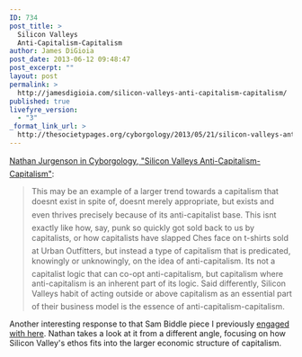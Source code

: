 ```yaml
---
ID: 734
post_title: >
  Silicon Valleys
  Anti-Capitalism-Capitalism
author: James DiGioia
post_date: 2013-06-12 09:48:47
post_excerpt: ""
layout: post
permalink: >
  http://jamesdigioia.com/silicon-valleys-anti-capitalism-capitalism/
published: true
livefyre_version:
  - "3"
_format_link_url: >
  http://thesocietypages.org/cyborgology/2013/05/21/silicon-valleys-anti-capitalism-capitalism/
---
```

[Nathan Jurgenson in Cyborgology, "Silicon Valleys Anti-Capitalism-Capitalism"][1]:

> This may be an example of a larger trend towards a capitalism that doesnt exist in spite of, doesnt merely appropriate, but exists and even thrives precisely because of its anti-capitalist base. This isnt exactly like how, say, punk so quickly got sold back to us by capitalists, or how capitalists have slapped Ches face on t-shirts sold at Urban Outfitters, but instead a type of capitalism that is predicated, knowingly or unknowingly, on the idea of anti-capitalism. Its not a capitalist logic that can co-opt anti-capitalism, but capitalism where anti-capitalism is an inherent part of its logic. Said differently, Silicon Valleys habit of acting outside or above capitalism as an essential part of their business model is the essence of anti-capitalism-capitalism.

Another interesting response to that Sam Biddle piece I previously [engaged with here][2]. Nathan takes a look at it from a different angle, focusing on how Silicon Valley's ethos fits into the larger economic structure of capitalism.

 [1]: http://thesocietypages.org/cyborgology/2013/05/21/silicon-valleys-anti-capitalism-capitalism/
 [2]: http://jamesdigioia.com/david-karp-tumblr-and-just-rewards/ "David Karp, Tumblr, and Just Rewards"